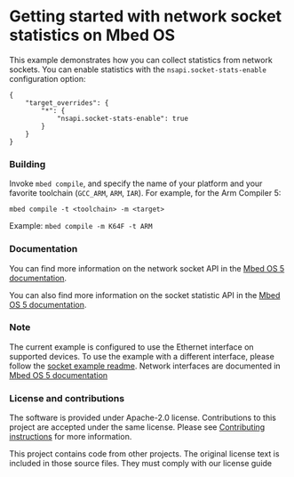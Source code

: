 # Getting started with network socket statistics on Mbed OS

This example demonstrates how you can collect statistics from network sockets. You can enable statistics with the `nsapi.socket-stats-enable` configuration option:

```
{
    "target_overrides": {
        "*": {
            "nsapi.socket-stats-enable": true
        }
    }
}
```

### Building

Invoke `mbed compile`, and specify the name of your platform and your favorite toolchain (`GCC_ARM`, `ARM`, `IAR`). For example, for the Arm Compiler 5:

```
mbed compile -t <toolchain> -m <target>
```

Example: `mbed compile -m K64F -t ARM`

### Documentation

You can find more information on the network socket API in the [Mbed OS 5 documentation](https://docs.mbed.com/docs/mbed-os-api-reference/en/latest/APIs/communication/network_sockets/).

You can also find more information on the socket statistic API in the [Mbed OS 5 documentation](https://os.mbed.com/docs/latest/apis/socketstats.html).

 
### Note

The current example is configured to use the Ethernet interface on supported devices. To use the example with a different interface, please follow the [socket example readme](https://github.com/ARMmbed/mbed-os-example-sockets/blob/master/README.md). 
Network interfaces are documented in [Mbed OS 5 documentation](https://os.mbed.com/docs/latest/apis/network-interfaces.html)

### License and contributions
The software is provided under Apache-2.0 license. Contributions to this project are accepted under the same license. Please see [Contributing instructions](CONTRIBUTING.md) for more information.

This project contains code from other projects. The original license text is included in those source files. They must comply with our license guide